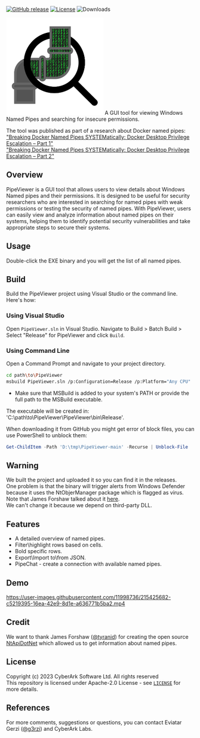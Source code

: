 [![GitHub release][release-img]][release]
[![License][license-img]][license]
![Downloads][download]

<img src="https://github.com/cyberark/PipeViewer/blob/assets/pipeviewer_logo.png" width="260">   
A GUI tool for viewing Windows Named Pipes and searching for insecure permissions.  

The tool was published as part of a research about Docker named pipes:   
["Breaking Docker Named Pipes SYSTEMatically: Docker Desktop Privilege Escalation – Part 1"](https://www.cyberark.com/resources/threat-research-blog/breaking-docker-named-pipes-systematically-docker-desktop-privilege-escalation-part-1)   
["Breaking Docker Named Pipes SYSTEMatically: Docker Desktop Privilege Escalation – Part 2"](https://www.cyberark.com/resources/threat-research-blog/breaking-docker-named-pipes-systematically-docker-desktop-privilege-escalation-part-2)   

## Overview
PipeViewer is a GUI tool that allows users to view details about Windows Named pipes and their permissions. It is designed to be useful for security researchers who are interested in searching for named pipes with weak permissions or testing the security of named pipes. With PipeViewer, users can easily view and analyze information about named pipes on their systems, helping them to identify potential security vulnerabilities and take appropriate steps to secure their systems.

## Usage

Double-click the EXE binary and you will get the list of all named pipes.   

## Build
Build the PipeViewer project using Visual Studio or the command line. Here's how:
### Using Visual Studio
Open `PipeViewer.sln` in Visual Studio.
Navigate to Build > Batch Build > Select "Release" for PipeViewer and click `Build`.
### Using Command Line
Open a Command Prompt and navigate to your project directory.
   ```bash
   cd path\to\PipeViewer
   msbuild PipeViewer.sln /p:Configuration=Release /p:Platform="Any CPU"
  ```
- Make sure that MSBuild is added to your system's PATH or provide the full path to the MSBuild executable.
 
The executable will be created in: 'C:\path\to\PipeViewer\PipeViewer\bin\Release'.

When downloading it from GitHub you might get error of block files, you can use PowerShell to unblock them:  
```powershell
Get-ChildItem -Path 'D:\tmp\PipeViewer-main' -Recurse | Unblock-File
```

## Warning  
We built the project and uploaded it so you can find it in the releases.  
One problem is that the binary will trigger alerts from Windows Defender because it uses the NtObjerManager package which is flagged as virus.  
Note that James Forshaw talked about it [here](https://youtu.be/At-SWQyp-DY?t=1652).  
We can't change it because we depend on third-party DLL.  

## Features
* A detailed overview of named pipes.
* Filter\highlight rows based on cells.
* Bold specific rows.
* Export\Import to\from JSON.
* PipeChat - create a connection with available named pipes.

## Demo  
https://user-images.githubusercontent.com/11998736/215425682-c5219395-16ea-42e9-8d1e-a636771b5ba2.mp4

## Credit
We want to thank James Forshaw ([@tyranid](https://github.com/tyranid)) for creating the open source [NtApiDotNet](https://github.com/googleprojectzero/sandbox-attacksurface-analysis-tools/tree/main/NtApiDotNet) which allowed us to get information about named pipes.  

## License
Copyright (c) 2023 CyberArk Software Ltd. All rights reserved  
This repository is licensed under  Apache-2.0 License - see [`LICENSE`](LICENSE) for more details.

## References
For more comments, suggestions or questions, you can contact Eviatar Gerzi ([@g3rzi](https://twitter.com/g3rzi)) and CyberArk Labs.

[release-img]: https://img.shields.io/github/release/cyberark/PipeViewer.svg
[release]: https://github.com/cyberark/PipeViewer/releases

[license-img]: https://img.shields.io/github/license/cyberark/PipeViewer.svg
[license]: https://github.com/cyberark/PipeViewer/blob/master/LICENSE

[download]: https://img.shields.io/github/downloads/cyberark/PipeViewer/total?logo=github
